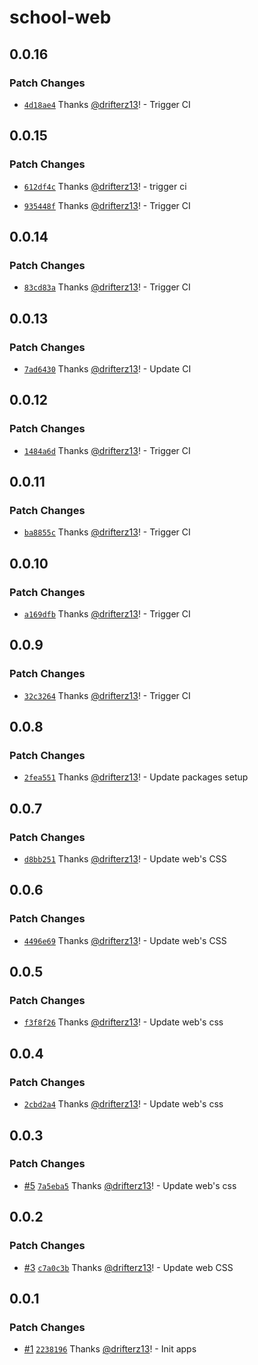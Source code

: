 # school-web

## 0.0.16

### Patch Changes

- [`4d18ae4`](https://github.com/drifterz13/monorepo-poc/commit/4d18ae4c5e235447cae60d27ede9f2156edb607e) Thanks [@drifterz13](https://github.com/drifterz13)! - Trigger CI

## 0.0.15

### Patch Changes

- [`612df4c`](https://github.com/drifterz13/monorepo-poc/commit/612df4c43a13321b359007dd33538a5c5990da04) Thanks [@drifterz13](https://github.com/drifterz13)! - trigger ci

- [`935448f`](https://github.com/drifterz13/monorepo-poc/commit/935448f6f21826678b643acc24d70f932364c4e3) Thanks [@drifterz13](https://github.com/drifterz13)! - Trigger CI

## 0.0.14

### Patch Changes

- [`83cd83a`](https://github.com/drifterz13/monorepo-poc/commit/83cd83aed00a5f306b24d31b0e6701de7bfe60ee) Thanks [@drifterz13](https://github.com/drifterz13)! - Trigger CI

## 0.0.13

### Patch Changes

- [`7ad6430`](https://github.com/drifterz13/monorepo-poc/commit/7ad6430691b1938c15cfc9c711436e4586f78325) Thanks [@drifterz13](https://github.com/drifterz13)! - Update CI

## 0.0.12

### Patch Changes

- [`1484a6d`](https://github.com/drifterz13/monorepo-poc/commit/1484a6d40e1ae8762a2ff764ac321a7f73137767) Thanks [@drifterz13](https://github.com/drifterz13)! - Trigger CI

## 0.0.11

### Patch Changes

- [`ba8855c`](https://github.com/drifterz13/monorepo-poc/commit/ba8855c029b729d08042218403e1f8f2978e5baf) Thanks [@drifterz13](https://github.com/drifterz13)! - Trigger CI

## 0.0.10

### Patch Changes

- [`a169dfb`](https://github.com/drifterz13/monorepo-poc/commit/a169dfb4cf10bb61f7ced0753d02c9494d4fc136) Thanks [@drifterz13](https://github.com/drifterz13)! - Trigger CI

## 0.0.9

### Patch Changes

- [`32c3264`](https://github.com/drifterz13/monorepo-poc/commit/32c326452361ffea2a21720f0630eeb6ced80427) Thanks [@drifterz13](https://github.com/drifterz13)! - Trigger CI

## 0.0.8

### Patch Changes

- [`2fea551`](https://github.com/drifterz13/monorepo-poc/commit/2fea551a72db765e020dd979e73d5ed34c66ad01) Thanks [@drifterz13](https://github.com/drifterz13)! - Update packages setup

## 0.0.7

### Patch Changes

- [`d8bb251`](https://github.com/drifterz13/monorepo-poc/commit/d8bb251a0740f08b2fb4e2ce4ac661ab2aff04c1) Thanks [@drifterz13](https://github.com/drifterz13)! - Update web's CSS

## 0.0.6

### Patch Changes

- [`4496e69`](https://github.com/drifterz13/monorepo-poc/commit/4496e69e36dc1cb181b34a3601cd010d066fbc34) Thanks [@drifterz13](https://github.com/drifterz13)! - Update web's CSS

## 0.0.5

### Patch Changes

- [`f3f8f26`](https://github.com/drifterz13/monorepo-poc/commit/f3f8f26778c382b91cc5ad02f48925336530d17d) Thanks [@drifterz13](https://github.com/drifterz13)! - Update web's css

## 0.0.4

### Patch Changes

- [`2cbd2a4`](https://github.com/drifterz13/monorepo-poc/commit/2cbd2a45cae5533a3119f7d26a10e36deab34d43) Thanks [@drifterz13](https://github.com/drifterz13)! - Update web's css

## 0.0.3

### Patch Changes

- [#5](https://github.com/drifterz13/monorepo-poc/pull/5) [`7a5eba5`](https://github.com/drifterz13/monorepo-poc/commit/7a5eba5e16e7b3275c02157a4b8159550744a8bd) Thanks [@drifterz13](https://github.com/drifterz13)! - Update web's css

## 0.0.2

### Patch Changes

- [#3](https://github.com/drifterz13/monorepo-poc/pull/3) [`c7a0c3b`](https://github.com/drifterz13/monorepo-poc/commit/c7a0c3b64474bf2eae580c34e005bb87f44a8e29) Thanks [@drifterz13](https://github.com/drifterz13)! - Update web CSS

## 0.0.1

### Patch Changes

- [#1](https://github.com/drifterz13/monorepo-poc/pull/1) [`2238196`](https://github.com/drifterz13/monorepo-poc/commit/2238196a6a88c478c4ad4fc68c46862f82209853) Thanks [@drifterz13](https://github.com/drifterz13)! - Init apps
